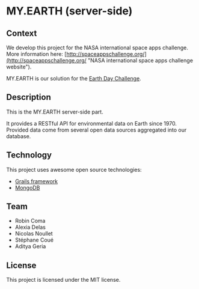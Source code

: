 # MY.EARTH (server-side)

## Context

We develop this project for the NASA international space apps challenge. More information here: [http://spaceappschallenge.org/](http://spaceappschallenge.org/ "NASA international space apps challenge website").

MY.EARTH is our solution for the [Earth Day Challenge](http://spaceappschallenge.org/challenge/earth-day-challenge/ "Earth Day challenge website").

## Description

This is the MY.EARTH server-side part. 

It provides a RESTful API for environmental data on Earth since 1970. Provided data come from several open data sources aggregated into our database.

## Technology

This project uses awesome open source technologies: 

* [Grails framework](http://grails.org/ "Grails website")
* [MongoDB](http://www.mongodb.org/ "MongoDB website")

## Team

* Robin Coma
* Alexia Delas
* Nicolas Noullet
* Stéphane Coué
* Aditya Geria

## License

This project is licensed under the MIT license.
